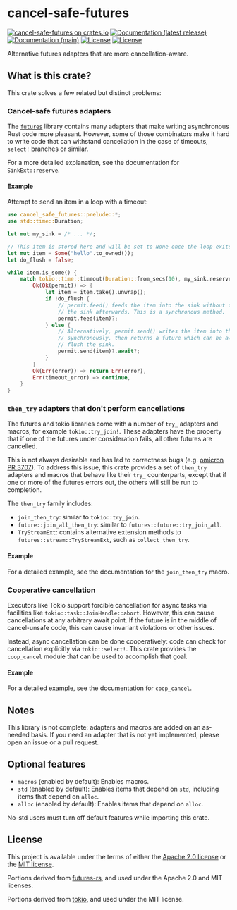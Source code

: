 # cancel-safe-futures

[![cancel-safe-futures on crates.io](https://img.shields.io/crates/v/cancel-safe-futures)](https://crates.io/crates/cancel-safe-futures)
[![Documentation (latest release)](https://img.shields.io/badge/docs-latest%20version-brightgreen.svg)](https://docs.rs/cancel-safe-futures)
[![Documentation (main)](https://img.shields.io/badge/docs-main-brightgreen)](https://oxidecomputer.github.io/cancel-safe-futures/rustdoc/cancel_safe_futures/)
[![License](https://img.shields.io/badge/license-Apache-green.svg)](LICENSE-APACHE)
[![License](https://img.shields.io/badge/license-MIT-green.svg)](LICENSE-MIT)

Alternative futures adapters that are more cancellation-aware.

## What is this crate?

This crate solves a few related but distinct problems:

### Cancel-safe futures adapters

The [`futures`](https://docs.rs/futures/latest/futures/) library contains many adapters that
make writing asynchronous Rust code more pleasant. However, some of those combinators make it
hard to write code that can withstand cancellation in the case of timeouts, `select!` branches
or similar.

For a more detailed explanation, see the documentation for `SinkExt::reserve`.

#### Example

Attempt to send an item in a loop with a timeout:

```rust
use cancel_safe_futures::prelude::*;
use std::time::Duration;

let mut my_sink = /* ... */;

// This item is stored here and will be set to None once the loop exits successfully.
let mut item = Some("hello".to_owned());
let do_flush = false;

while item.is_some() {
    match tokio::time::timeout(Duration::from_secs(10), my_sink.reserve()).await {
        Ok(Ok(permit)) => {
            let item = item.take().unwrap();
            if !do_flush {
                // permit.feed() feeds the item into the sink without flushing
                // the sink afterwards. This is a synchronous method.
                permit.feed(item)?;
            } else {
                // Alternatively, permit.send() writes the item into the sink
                // synchronously, then returns a future which can be awaited to
                // flush the sink.
                permit.send(item)?.await?;
            }
        }
        Ok(Err(error)) => return Err(error),
        Err(timeout_error) => continue,
    }
}

```

### `then_try` adapters that don't perform cancellations

The futures and tokio libraries come with a number of `try_` adapters and macros, for example
`tokio::try_join!`. These adapters have the property that if one of the futures under
consideration fails, all other futures are cancelled.

This is not always desirable and has led to correctness bugs (e.g. [omicron PR
3707](https://github.com/oxidecomputer/omicron/pull/3707)). To address this issue, this crate
provides a set of `then_try` adapters and macros that behave like their `try_` counterparts,
except that if one or more of the futures errors out, the others will still be run to
completion.

The `then_try` family includes:

* `join_then_try`: similar to `tokio::try_join`.
* `future::join_all_then_try`: similar to `futures::future::try_join_all`.
* `TryStreamExt`: contains alternative extension methods to `futures::stream::TryStreamExt`,
  such as `collect_then_try`.

#### Example

For a detailed example, see the documentation for the `join_then_try` macro.

### Cooperative cancellation

Executors like Tokio support forcible cancellation for async tasks via facilities like
`tokio::task::JoinHandle::abort`. However, this can cause cancellations at any arbitrary await
point. If the future is in the middle of cancel-unsafe code, this can cause invariant violations
or other issues.

Instead, async cancellation can be done cooperatively: code can check for cancellation
explicitly via `tokio::select!`. This crate provides the `coop_cancel` module that can be
used to accomplish that goal.

#### Example

For a detailed example, see the documentation for `coop_cancel`.

## Notes

This library is not complete: adapters and macros are added on an as-needed basis. If you need
an adapter that is not yet implemented, please open an issue or a pull request.

## Optional features

* `macros` (enabled by default): Enables macros.
* `std` (enabled by default): Enables items that depend on `std`, including items that depend on
  `alloc`.
* `alloc` (enabled by default): Enables items that depend on `alloc`.

No-std users must turn off default features while importing this crate.

## License

This project is available under the terms of either the [Apache 2.0 license](LICENSE-APACHE) or the [MIT
license](LICENSE-MIT).

Portions derived from [futures-rs](https://github.com/rust-lang/futures-rs), and used under the
Apache 2.0 and MIT licenses.

Portions derived from [tokio](https://github.com/tokio-rs/tokio), and used under the MIT license.

<!--
README.md is generated from README.tpl by cargo readme. To regenerate:

cargo install cargo-readme
./scripts/regenerate-readmes.sh
-->
